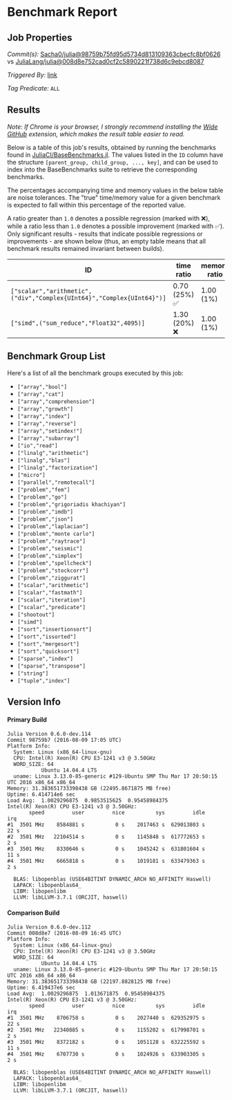 # Benchmark Report

## Job Properties

*Commit(s):* [Sacha0/julia@98759b75fd95d5734d813109363cbecfc8bf0626](https://github.com/Sacha0/julia/commit/98759b75fd95d5734d813109363cbecfc8bf0626) vs [JuliaLang/julia@008d8e752cad0cf2c5890221f738d6c9ebcd8087](https://github.com/JuliaLang/julia/commit/008d8e752cad0cf2c5890221f738d6c9ebcd8087)

*Triggered By:* [link](https://github.com/JuliaLang/julia/pull/17900#issuecomment-238632188)

*Tag Predicate:* `ALL`

## Results

*Note: If Chrome is your browser, I strongly recommend installing the [Wide GitHub](https://chrome.google.com/webstore/detail/wide-github/kaalofacklcidaampbokdplbklpeldpj?hl=en)
extension, which makes the result table easier to read.*

Below is a table of this job's results, obtained by running the benchmarks found in
[JuliaCI/BaseBenchmarks.jl](https://github.com/JuliaCI/BaseBenchmarks.jl). The values
listed in the `ID` column have the structure `[parent_group, child_group, ..., key]`,
and can be used to index into the BaseBenchmarks suite to retrieve the corresponding
benchmarks.

The percentages accompanying time and memory values in the below table are noise tolerances. The "true"
time/memory value for a given benchmark is expected to fall within this percentage of the reported value.

A ratio greater than `1.0` denotes a possible regression (marked with :x:), while a ratio less
than `1.0` denotes a possible improvement (marked with :white_check_mark:). Only significant results - results
that indicate possible regressions or improvements - are shown below (thus, an empty table means that all
benchmark results remained invariant between builds).

| ID | time ratio | memory ratio |
|----|------------|--------------|
| `["scalar","arithmetic",("div","Complex{UInt64}","Complex{UInt64}")]` | 0.70 (25%) :white_check_mark: | 1.00 (1%)  |
| `["simd",("sum_reduce","Float32",4095)]` | 1.30 (20%) :x: | 1.00 (1%)  |

## Benchmark Group List

Here's a list of all the benchmark groups executed by this job:

- `["array","bool"]`
- `["array","cat"]`
- `["array","comprehension"]`
- `["array","growth"]`
- `["array","index"]`
- `["array","reverse"]`
- `["array","setindex!"]`
- `["array","subarray"]`
- `["io","read"]`
- `["linalg","arithmetic"]`
- `["linalg","blas"]`
- `["linalg","factorization"]`
- `["micro"]`
- `["parallel","remotecall"]`
- `["problem","fem"]`
- `["problem","go"]`
- `["problem","grigoriadis khachiyan"]`
- `["problem","imdb"]`
- `["problem","json"]`
- `["problem","laplacian"]`
- `["problem","monte carlo"]`
- `["problem","raytrace"]`
- `["problem","seismic"]`
- `["problem","simplex"]`
- `["problem","spellcheck"]`
- `["problem","stockcorr"]`
- `["problem","ziggurat"]`
- `["scalar","arithmetic"]`
- `["scalar","fastmath"]`
- `["scalar","iteration"]`
- `["scalar","predicate"]`
- `["shootout"]`
- `["simd"]`
- `["sort","insertionsort"]`
- `["sort","issorted"]`
- `["sort","mergesort"]`
- `["sort","quicksort"]`
- `["sparse","index"]`
- `["sparse","transpose"]`
- `["string"]`
- `["tuple","index"]`

## Version Info

#### Primary Build

```
Julia Version 0.6.0-dev.114
Commit 98759b7 (2016-08-09 17:05 UTC)
Platform Info:
  System: Linux (x86_64-linux-gnu)
  CPU: Intel(R) Xeon(R) CPU E3-1241 v3 @ 3.50GHz
  WORD_SIZE: 64
           Ubuntu 14.04.4 LTS
  uname: Linux 3.13.0-85-generic #129-Ubuntu SMP Thu Mar 17 20:50:15 UTC 2016 x86_64 x86_64
Memory: 31.383651733398438 GB (22495.8671875 MB free)
Uptime: 6.414714e6 sec
Load Avg:  1.0029296875  0.9853515625  0.95458984375
Intel(R) Xeon(R) CPU E3-1241 v3 @ 3.50GHz: 
       speed         user         nice          sys         idle          irq
#1  3501 MHz    8584881 s          0 s    2017463 s  629013803 s         22 s
#2  3501 MHz   22104514 s          0 s    1145848 s  617772653 s          2 s
#3  3501 MHz    8330646 s          0 s    1045242 s  631801604 s         11 s
#4  3501 MHz    6665818 s          0 s    1019181 s  633479363 s          2 s

  BLAS: libopenblas (USE64BITINT DYNAMIC_ARCH NO_AFFINITY Haswell)
  LAPACK: libopenblas64_
  LIBM: libopenlibm
  LLVM: libLLVM-3.7.1 (ORCJIT, haswell)

```

#### Comparison Build

```
Julia Version 0.6.0-dev.112
Commit 008d8e7 (2016-08-09 16:45 UTC)
Platform Info:
  System: Linux (x86_64-linux-gnu)
  CPU: Intel(R) Xeon(R) CPU E3-1241 v3 @ 3.50GHz
  WORD_SIZE: 64
           Ubuntu 14.04.4 LTS
  uname: Linux 3.13.0-85-generic #129-Ubuntu SMP Thu Mar 17 20:50:15 UTC 2016 x86_64 x86_64
Memory: 31.383651733398438 GB (22197.8828125 MB free)
Uptime: 6.419437e6 sec
Load Avg:  1.0029296875  1.013671875  0.95458984375
Intel(R) Xeon(R) CPU E3-1241 v3 @ 3.50GHz: 
       speed         user         nice          sys         idle          irq
#1  3501 MHz    8706758 s          0 s    2027440 s  629352975 s         22 s
#2  3501 MHz   22340885 s          0 s    1155202 s  617998701 s          2 s
#3  3501 MHz    8372182 s          0 s    1051128 s  632225592 s         11 s
#4  3501 MHz    6707730 s          0 s    1024926 s  633903305 s          2 s

  BLAS: libopenblas (USE64BITINT DYNAMIC_ARCH NO_AFFINITY Haswell)
  LAPACK: libopenblas64_
  LIBM: libopenlibm
  LLVM: libLLVM-3.7.1 (ORCJIT, haswell)

```
